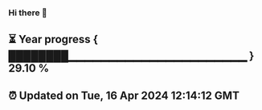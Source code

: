 ### Hi there 👋
⏳ Year progress { ████████▁▁▁▁▁▁▁▁▁▁▁▁▁▁▁▁▁▁▁▁▁▁ } 29.10 %
---
⏰ Updated on Tue, 16 Apr 2024 12:14:12 GMT
---
